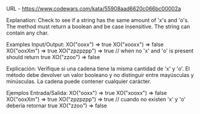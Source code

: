 URL - https://www.codewars.com/kata/55908aad6620c066bc00002a

Explanation:
Check to see if a string has the same amount of 'x's and 'o's. The method must return a boolean and be case insensitive. The string can contain any char.

Examples Input/Output:
XO("ooxx") => true
XO("xooxx") => false
XO("ooxXm") => true
XO("zpzpzpp") => true // when no 'x' and 'o' is present should return true
XO("zzoo") => false

Explicación:
Verifique si una cadena tiene la misma cantidad de 'x' y 'o'. El método debe devolver un valor booleano y no distinguir entre mayúsculas y minúsculas. La cadena puede contener cualquier carácter.

Ejemplos Entrada/Salida:
XO("ooxx") => true
XO("xooxx") => false
XO("ooxXm") => true
XO("zpzpzpp") => true // cuando no existen 'x' y 'o' debería retornar true
XO("zzoo") => false
